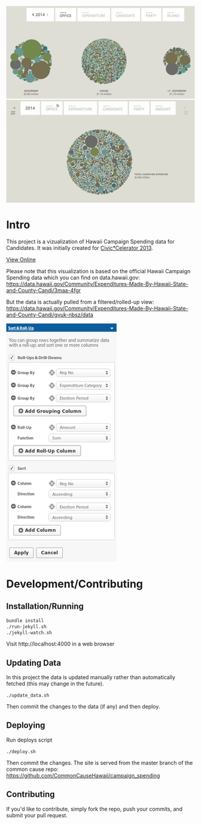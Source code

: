 [![Vizualization Screenshot](_jekyll/images/viz-screenshot.png "Vizualization Screenshot")](http://viz.hawaiicampaignspending.com)
[![Vizualization Gif](_jekyll/images/screenshot.gif "Vizualization Gif")](http://viz.hawaiicampaignspending.com)

# Intro
This project is a vizualization of Hawaii Campaign Spending data for Candidates. It was initially created for [Civic*Celerator 2013](http://civic.celerator.org/).

[View Online](http://viz.hawaiicampaignspending.com)

Please note that this visualization is based on the official Hawaii Campaign
Spending data which you can find on data.hawaii.gov:
https://data.hawaii.gov/Community/Expenditures-Made-By-Hawaii-State-and-County-Candi/3maa-4fgr

But the data is actually pulled from a filtered/rolled-up view:
https://data.hawaii.gov/Community/Expenditures-Made-By-Hawaii-State-and-County-Candi/gvuk-nbsz/data

![Socrata Filter Settings](_jekyll/images/socrata_filter_settings.png "Socrata Filter Settings")

# Development/Contributing

## Installation/Running

    bundle install
    ./run-jekyll.sh
    ./jekyll-watch.sh

Visit http://localhost:4000 in a web browser

## Updating Data

In this project the data is updated manually rather than automatically fetched (this may change in the future).

    ./update_data.sh

Then commit the changes to the data (if any) and then deploy.

## Deploying

Run deploys script

    ./deploy.sh

Then commit the changes. The site is served from the master branch of the common cause repo: https://github.com/CommonCauseHawaii/campaign_spending

## Contributing

If you'd like to contribute, simply fork the repo, push your commits, and submit your pull request.
